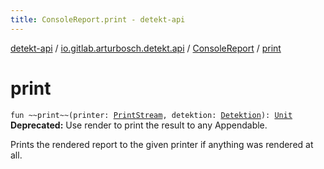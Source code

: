 ```yaml
---
title: ConsoleReport.print - detekt-api
---
```


[detekt-api](../../index.html) / [io.gitlab.arturbosch.detekt.api](../index.html) / [ConsoleReport](index.html) / [print](./print.html)

# print

`fun ~~print~~(printer: `[`PrintStream`](https://docs.oracle.com/javase/8/docs/api/java/io/PrintStream.html)`, detektion: `[`Detektion`](../-detektion/index.html)`): `[`Unit`](https://kotlinlang.org/api/latest/jvm/stdlib/kotlin/-unit/index.html)
**Deprecated:** Use render to print the result to any Appendable.

Prints the rendered report to the given printer
if anything was rendered at all.

